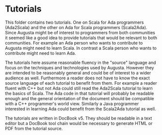 
Tutorials
=========

This folder contains two tutorials. One on Scala for Ada programmers (Ada2Scala) and the other
on Ada for Scala programmers (Scala2Ada). Since Augusta might be of interest to programmers from
both communities it seemed like a good idea to provide tutorials that would be relevant to both
communities. For example an Ada person who wants to contribute to Augusta might need to learn
Scala. In contrast a Scala person who wants to contribute might need to learn Ada.

The tutorials here assume reasonable fluency in the "source" language and focus on the
techniques and technologies used by Augusta. However they are intended to be reasonably general
and could be of interest to a wider audience as well. Furthermore a reader does not have to know
the exact source language of each tutorial to benefit from them. For example a reader fluent
with C++ but not Ada could still read the Ada2Scala tutorial to learn the basics of Scala. The
Ada code in that tutorial will probably be readable enough and the general orientation of the
document should be compatible with a C++ programmer's world view. Similarly a Java programmer
interested in learning Ada could benefit from the Scala2Ada tutorial as well.

The tutorials are written in DocBook v5. They should be readable in a text editor but a DocBook
tool chain would be necessary to generate HTML or PDF from the tutorial source.
